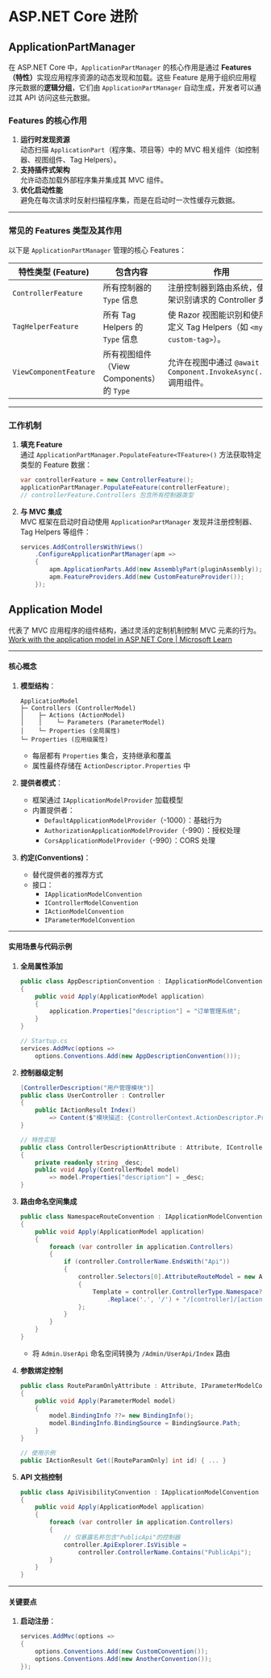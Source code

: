# ASP.NET Core 进阶

## ApplicationPartManager

在 ASP.NET Core 中，`ApplicationPartManager` 的核心作用是通过 ​**​Features（特性）​**​ 实现应用程序资源的动态发现和加载。这些 Feature 是用于组织应用程序元数据的​**​逻辑分组​**​，它们由 `ApplicationPartManager` 自动生成，开发者可以通过其 API 访问这些元数据。

### Features 的核心作用

1. ​**​运行时发现资源​**​  
    动态扫描 `ApplicationPart`（程序集、项目等）中的 MVC 相关组件（如控制器、视图组件、Tag Helpers）。
2. ​**​支持插件式架构​**​  
    允许动态加载外部程序集并集成其 MVC 组件。
3. ​**​优化启动性能​**​  
    避免在每次请求时反射扫描程序集，而是在启动时一次性缓存元数据。

---

### 常见的 Features 类型及其作用

以下是 `ApplicationPartManager` 管理的核心 Features：

| 特性类型 (Feature)             | 包含内容                            | 作用                                                    |
| -------------------------- | ------------------------------- | ----------------------------------------------------- |
| `ControllerFeature`        | 所有控制器的 `Type` 信息                | 注册控制器到路由系统，使框架识别请求的 Controller 类。                     |
| `TagHelperFeature`         | 所有 Tag Helpers 的 `Type` 信息      | 使 Razor 视图能识别和使用自定义 Tag Helpers（如 `<my-custom-tag>`）。 |
| `ViewComponentFeature`     | 所有视图组件（View Components）的 `Type` | 允许在视图中通过 `@await Component.InvokeAsync(...)` 调用组件。    |


---

### 工作机制

1. ​**​填充 Feature​**​  
    通过 `ApplicationPartManager.PopulateFeature<TFeature>()` 方法获取特定类型的 Feature 数据：
    
    ```cs
    var controllerFeature = new ControllerFeature();
    applicationPartManager.PopulateFeature(controllerFeature);
    // controllerFeature.Controllers 包含所有控制器类型
    ```
    
2. ​**​与 MVC 集成​**​  
    MVC 框架在启动时自动使用 `ApplicationPartManager` 发现并注册控制器、Tag Helpers 等组件：
    
    ```cs
    services.AddControllersWithViews()
        .ConfigureApplicationPartManager(apm =>
        {
            apm.ApplicationParts.Add(new AssemblyPart(pluginAssembly)); // 添加外部程序集
            apm.FeatureProviders.Add(new CustomFeatureProvider());       // 自定义发现逻辑
        });
    ```


## Application Model

代表了 MVC 应用程序的组件结构，通过灵活的定制机制控制 MVC 元素的行为。
[Work with the application model in ASP.NET Core | Microsoft Learn](https://learn.microsoft.com/en-us/aspnet/core/mvc/controllers/application-model?view=aspnetcore-9.0)

---

#### ​**​核心概念​**​

1. ​**​模型结构​**​：
    
    ```
    ApplicationModel
    ├─ Controllers (ControllerModel)
    │    ├─ Actions (ActionModel)
    │    │    └─ Parameters (ParameterModel)
    │    └─ Properties (全局属性)
    └─ Properties (应用级属性)
    ```
    
    - 每层都有 `Properties` 集合，支持继承和覆盖
    - 属性最终存储在 `ActionDescriptor.Properties` 中
2. ​**​提供者模式​**​：
    
    - 框架通过 `IApplicationModelProvider` 加载模型
    - 内置提供者：
        - `DefaultApplicationModelProvider`（-1000）：基础行为
        - `AuthorizationApplicationModelProvider`（-990）：授权处理
        - `CorsApplicationModelProvider`（-990）：CORS 处理
3. ​**​约定(Conventions)​**​：
    
    - 替代提供者的推荐方式
    - 接口：
        - `IApplicationModelConvention`
        - `IControllerModelConvention`
        - `IActionModelConvention`
        - `IParameterModelConvention`

---

#### ​**​实用场景与代码示例​**​

1. ​**​全局属性添加​**​
    
    ```cs
    public class AppDescriptionConvention : IApplicationModelConvention
    {
        public void Apply(ApplicationModel application)
        {
            application.Properties["description"] = "订单管理系统";
        }
    }
    
    // Startup.cs
    services.AddMvc(options => 
        options.Conventions.Add(new AppDescriptionConvention()));
    ```
    
2. ​**​控制器级定制​**​
    
    ```cs
    [ControllerDescription("用户管理模块")]
    public class UserController : Controller
    {
        public IActionResult Index() 
            => Content($"模块描述: {ControllerContext.ActionDescriptor.Properties["description"]}");
    }
    
    // 特性实现
    public class ControllerDescriptionAttribute : Attribute, IControllerModelConvention
    {
        private readonly string _desc;
        public void Apply(ControllerModel model) 
            => model.Properties["description"] = _desc;
    }
    ```
    
3. ​**​路由命名空间集成​**​
    
    ```cs
    public class NamespaceRouteConvention : IApplicationModelConvention
    {
        public void Apply(ApplicationModel application)
        {
            foreach (var controller in application.Controllers)
            {
                if (controller.ControllerName.EndsWith("Api"))
                {
                    controller.Selectors[0].AttributeRouteModel = new AttributeRouteModel
                    {
                        Template = controller.ControllerType.Namespace?
                            .Replace('.', '/') + "/[controller]/[action]"
                    };
                }
            }
        }
    }
    ```
    
    - 将 `Admin.UserApi` 命名空间转换为 `/Admin/UserApi/Index` 路由
4. ​**​参数绑定控制​**​
    
    ```cs
    public class RouteParamOnlyAttribute : Attribute, IParameterModelConvention
    {
        public void Apply(ParameterModel model)
        {
            model.BindingInfo ??= new BindingInfo();
            model.BindingInfo.BindingSource = BindingSource.Path;
        }
    }
    
    // 使用示例
    public IActionResult Get([RouteParamOnly] int id) { ... }
    ```
    
5. ​**​API 文档控制​**​
    
    ```cs
    public class ApiVisibilityConvention : IApplicationModelConvention
    {
        public void Apply(ApplicationModel application)
        {
            foreach (var controller in application.Controllers)
            {
                // 仅暴露名称包含"PublicApi"的控制器
                controller.ApiExplorer.IsVisible = 
                    controller.ControllerName.Contains("PublicApi");
            }
        }
    }
    ```
    

---

#### ​**​关键要点​**​

1. ​**​启动注册​**​：
    
    ```cs
    services.AddMvc(options => 
    {
        options.Conventions.Add(new CustomConvention());
        options.Conventions.Add(new AnotherConvention());
    });
    ```

